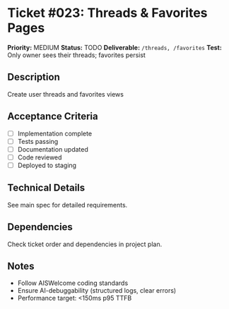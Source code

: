 # Ticket #023: Threads & Favorites Pages

**Priority:** MEDIUM
**Status:** TODO
**Deliverable:** `/threads, /favorites`
**Test:** Only owner sees their threads; favorites persist

## Description
Create user threads and favorites views

## Acceptance Criteria
- [ ] Implementation complete
- [ ] Tests passing
- [ ] Documentation updated
- [ ] Code reviewed
- [ ] Deployed to staging

## Technical Details
See main spec for detailed requirements.

## Dependencies
Check ticket order and dependencies in project plan.

## Notes
- Follow AISWelcome coding standards
- Ensure AI-debuggability (structured logs, clear errors)
- Performance target: <150ms p95 TTFB
